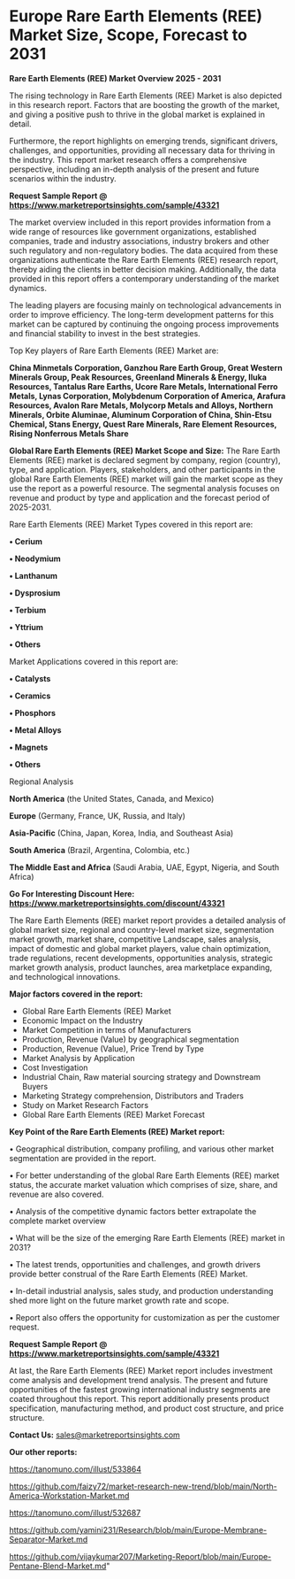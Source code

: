 # Europe Rare Earth Elements (REE) Market Size, Scope, Forecast to 2031

<Strong> Rare Earth Elements (REE) Market Overview 2025 - 2031</strong>

The rising technology in Rare Earth Elements (REE) Market is also depicted in this research report. Factors that are boosting the growth of the market, and giving a positive push to thrive in the global market is explained in detail.

Furthermore, the report highlights on emerging trends, significant drivers, challenges, and opportunities, providing all necessary data for thriving in the industry. This report market research offers a comprehensive perspective, including an in-depth analysis of the present and future scenarios within the industry.

<strong>Request Sample Report @ <a href=https://www.marketreportsinsights.com/sample/43321>https://www.marketreportsinsights.com/sample/43321</a></strong>

The market overview included in this report provides information from a wide range of resources like government organizations, established companies, trade and industry associations, industry brokers and other such regulatory and non-regulatory bodies. The data acquired from these organizations authenticate the Rare Earth Elements (REE) research report, thereby aiding the clients in better decision making. Additionally, the data provided in this report offers a contemporary understanding of the market dynamics.

The leading players are focusing mainly on technological advancements in order to improve efficiency. The long-term development patterns for this market can be captured by continuing the ongoing process improvements and financial stability to invest in the best strategies.

Top Key players of Rare Earth Elements (REE) Market are:

<strong>China Minmetals Corporation, Ganzhou Rare Earth Group, Great Western Minerals Group, Peak Resources, Greenland Minerals & Energy, Iluka Resources, Tantalus Rare Earths, Ucore Rare Metals, International Ferro Metals, Lynas Corporation, Molybdenum Corporation of America, Arafura Resources, Avalon Rare Metals, Molycorp Metals and Alloys, Northern Minerals, Orbite Aluminae, Aluminum Corporation of China, Shin-Etsu Chemical, Stans Energy, Quest Rare Minerals, Rare Element Resources, Rising Nonferrous Metals Share</strong>

<strong><b>Global Rare Earth Elements (REE) Market Scope and Size:</b></strong>
The Rare Earth Elements (REE) market is declared segment by company, region (country), type, and application. Players, stakeholders, and other participants in the global Rare Earth Elements (REE) market will gain the market scope as they use the report as a powerful resource. The segmental analysis focuses on revenue and product by type and application and the forecast period of 2025-2031.

Rare Earth Elements (REE) Market Types covered in this report are:

<strong>•  Cerium

•  Neodymium

•  Lanthanum

•  Dysprosium

•  Terbium

•  Yttrium

•  Others</strong>

Market Applications covered in this report are:

<strong>•  Catalysts

•  Ceramics

•  Phosphors

•  Metal Alloys

•  Magnets

•  Others</strong> 

Regional Analysis

<strong>North America</strong> (the United States, Canada, and Mexico)

<strong>Europe</strong> (Germany, France, UK, Russia, and Italy)

<strong>Asia-Pacific</strong> (China, Japan, Korea, India, and Southeast Asia)

<strong>South America</strong> (Brazil, Argentina, Colombia, etc.)

<strong>The Middle East and Africa</strong> (Saudi Arabia, UAE, Egypt, Nigeria, and South Africa)

<strong>Go For Interesting Discount Here: <a href=https://www.marketreportsinsights.com/discount/43321>https://www.marketreportsinsights.com/discount/43321</a></strong>

The Rare Earth Elements (REE) market report provides a detailed analysis of global market size, regional and country-level market size, segmentation market growth, market share, competitive Landscape, sales analysis, impact of domestic and global market players, value chain optimization, trade regulations, recent developments, opportunities analysis, strategic market growth analysis, product launches, area marketplace expanding, and technological innovations.

<strong><b>Major factors covered in the report:</b></strong>
<ul>
  <li>Global Rare Earth Elements (REE) Market </li>
  <li>Economic Impact on the Industry</li>
  <li>Market Competition in terms of Manufacturers</li>
  <li>Production, Revenue (Value) by geographical segmentation</li>
  <li>Production, Revenue (Value), Price Trend by Type</li>
  <li>Market Analysis by Application</li>
  <li>Cost Investigation</li>
  <li>Industrial Chain, Raw material sourcing strategy and Downstream Buyers</li>
  <li>Marketing Strategy comprehension, Distributors and Traders</li>
  <li>Study on Market Research Factors</li>
  <li>Global Rare Earth Elements (REE) Market Forecast</li>
</ul>

<strong><b>Key Point of the Rare Earth Elements (REE) Market report:</b></strong>

• Geographical distribution, company profiling, and various other market segmentation are provided in the report.

• For better understanding of the global Rare Earth Elements (REE) market status, the accurate market valuation which comprises of size, share, and revenue are also covered.

• Analysis of the competitive dynamic factors better extrapolate the complete market overview

• What will be the size of the emerging Rare Earth Elements (REE) market in 2031?

• The latest trends, opportunities and challenges, and growth drivers provide better construal of the Rare Earth Elements (REE) Market.

• In-detail industrial analysis, sales study, and production understanding shed more light on the future market growth rate and scope.

• Report also offers the opportunity for customization as per the customer request.

<strong>Request Sample Report @ <a href=https://www.marketreportsinsights.com/sample/43321>https://www.marketreportsinsights.com/sample/43321</a></strong>

At last, the Rare Earth Elements (REE) Market report includes investment come analysis and development trend analysis. The present and future opportunities of the fastest growing international industry segments are coated throughout this report. This report additionally presents product specification, manufacturing method, and product cost structure, and price structure.

<strong>Contact Us:</strong>
sales@marketreportsinsights.com

<strong>Our other reports:</strong>

<a href=https://tanomuno.com/illust/533864>https://tanomuno.com/illust/533864</a>

<a href=https://github.com/faizy72/market-research-new-trend/blob/main/North-America-Workstation-Market.md>https://github.com/faizy72/market-research-new-trend/blob/main/North-America-Workstation-Market.md</a>

<a href=https://tanomuno.com/illust/532687>https://tanomuno.com/illust/532687</a>

<a href=https://github.com/yamini231/Research/blob/main/Europe-Membrane-Separator-Market.md>https://github.com/yamini231/Research/blob/main/Europe-Membrane-Separator-Market.md</a>

<a href=https://github.com/vijaykumar207/Marketing-Report/blob/main/Europe-Pentane-Blend-Market.md>https://github.com/vijaykumar207/Marketing-Report/blob/main/Europe-Pentane-Blend-Market.md</a>"
